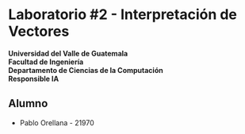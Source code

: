 # Laboratorio #2 - Interpretación de Vectores

**Universidad del Valle de Guatemala**  
**Facultad de Ingeniería**  
**Departamento de Ciencias de la Computación**  
**Responsible IA** 

## Alumno
- Pablo Orellana - 21970